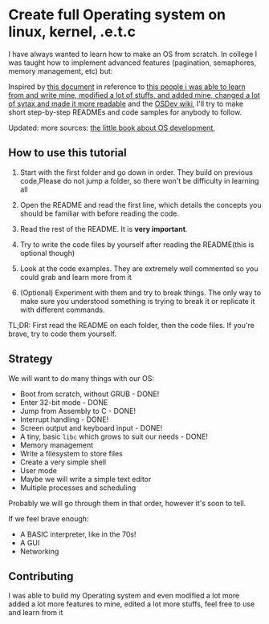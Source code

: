 Create full Operating system on linux, kernel, .e.t.c
===========


I have always wanted to learn how to make an OS from scratch. In college I was taught
how to implement advanced features (pagination, semaphores, memory management, etc)
but:


Inspired by [this document](http://www.cs.bham.ac.uk/~exr/lectures/opsys/10_11/lectures/os-dev.pdf)
in reference to [this people i was able to learn from and write mine, modified a lot of stuffs, and added mine, changed a lot of sytax,and made it more readable](https://github.com/cfenollosa/os-tutorial)
and the [OSDev wiki](http://wiki.osdev.org/), I'll try to make short step-by-step READMEs and
code samples for anybody to follow. 

Updated: more sources: [the little book about OS development](https://littleosbook.github.io),


How to use this tutorial
------------------------

1. Start with the first folder and go down in order. They build on previous code,Please do not jump a folder, so there won't be difficulty in learning all

2. Open the README and read the first line, which details the concepts you should be familiar with
before reading the code. 
 
3. Read the rest of the README. It is **very important**.

4. Try to write the code files by yourself after reading the README(this is optional though)

5. Look at the code examples. They are extremely well commented so you could grab and learn more from it

6. (Optional) Experiment with them and try to break things. The only way to make sure you understood something is
trying to break it or replicate it with different commands.


TL;DR: First read the README on each folder, then the code files. If you're brave, try to code them yourself.


Strategy
--------

We will want to do many things with our OS:

- Boot from scratch, without GRUB - DONE!
- Enter 32-bit mode - DONE
- Jump from Assembly to C - DONE!
- Interrupt handling - DONE!
- Screen output and keyboard input - DONE!
- A tiny, basic `libc` which grows to suit our needs - DONE!
- Memory management
- Write a filesystem to store files
- Create a very simple shell
- User mode
- Maybe we will write a simple text editor
- Multiple processes and scheduling

Probably we will go through them in that order, however it's soon to tell.

If we feel brave enough:

- A BASIC interpreter, like in the 70s!
- A GUI
- Networking



Contributing
------------

I was able to build my Operating system and even modified a lot more added a lot more features to mine, edited a lot more stuffs, feel free to use and learn from it

